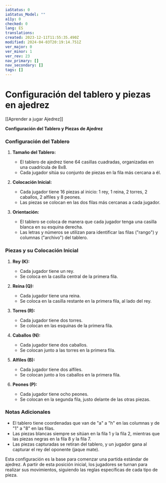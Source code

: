 ```yaml
---
iaStatus: 0
iaStatus_Model: ""
a11y: 0
checked: 0
lang: ES
translations: 
created: 2023-12-11T11:55:35.490Z
modified: 2024-04-03T20:19:14.751Z
ver_major: 0
ver_minor: 1
ver_rev: 23
nav_primary: []
nav_secondary: []
tags: []
---
```

# Configuración del tablero y piezas en ajedrez

[[Aprender a jugar Ajedrez]]

**Configuración del Tablero y Piezas de Ajedrez**

### Configuración del Tablero

1. **Tamaño del Tablero:**
   - El tablero de ajedrez tiene 64 casillas cuadradas, organizadas en una cuadrícula de 8x8.
   - Cada jugador sitúa su conjunto de piezas en la fila más cercana a él.

2. **Colocación Inicial:**
   - Cada jugador tiene 16 piezas al inicio: 1 rey, 1 reina, 2 torres, 2 caballos, 2 alfiles y 8 peones.
   - Las piezas se colocan en las dos filas más cercanas a cada jugador.

3. **Orientación:**
   - El tablero se coloca de manera que cada jugador tenga una casilla blanca en su esquina derecha.
   - Las letras y números se utilizan para identificar las filas ("rango") y columnas ("archivo") del tablero.

### Piezas y su Colocación Inicial

1. **Rey (K):**
   - Cada jugador tiene un rey.
   - Se coloca en la casilla central de la primera fila.

2. **Reina (Q):**
   - Cada jugador tiene una reina.
   - Se coloca en la casilla restante en la primera fila, al lado del rey.

3. **Torres (R):**
   - Cada jugador tiene dos torres.
   - Se colocan en las esquinas de la primera fila.

4. **Caballos (N):**
   - Cada jugador tiene dos caballos.
   - Se colocan junto a las torres en la primera fila.

5. **Alfiles (B):**
   - Cada jugador tiene dos alfiles.
   - Se colocan junto a los caballos en la primera fila.

6. **Peones (P):**
   - Cada jugador tiene ocho peones.
   - Se colocan en la segunda fila, justo delante de las otras piezas.

### Notas Adicionales

- El tablero tiene coordenadas que van de "a" a "h" en las columnas y de "1" a "8" en las filas.
- Las piezas blancas siempre se sitúan en la fila 1 y la fila 2, mientras que las piezas negras en la fila 8 y la fila 7.
- Las piezas capturadas se retiran del tablero, y un jugador gana al capturar el rey del oponente (jaque mate).

Esta configuración es la base para comenzar una partida estándar de ajedrez. A partir de esta posición inicial, los jugadores se turnan para realizar sus movimientos, siguiendo las reglas específicas de cada tipo de pieza.
